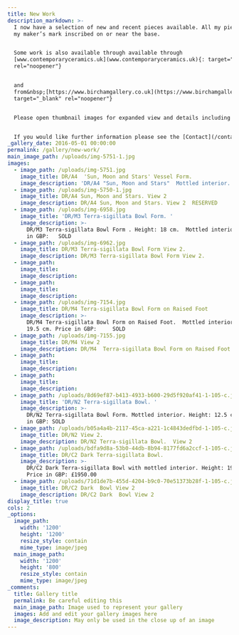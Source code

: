 ```yaml
---
title: New Work
description_markdown: >-
  I now have a selection of new and recent pieces available. All my pieces have
  my maker’s mark inscribed on or near the base.


  Some work is also available through available through
  [www.contemporaryceramics.uk](www.contemporaryceramics.uk){: target="_blank"
  rel="noopener"}


  and
  from&nbsp;[https://www.birchamgallery.co.uk](https://www.birchamgallery.co.uk){:
  target="_blank" rel="noopener"}


  Please open thumbnail images for expanded view and details including price.


  If you would like further information please see the [Contact](/contact) page.
_gallery_date: 2016-05-01 00:00:00
permalink: /gallery/new-work/
main_image_path: /uploads/img-5751-1.jpg
images:
  - image_path: /uploads/img-5751.jpg
    image_title: DR/A4  'Sun, Moon and Stars' Vessel Form.
    image_description: 'DR/A4 "Sun, Moon and Stars"  Mottled interior.  '
  - image_path: /uploads/img-5750-1.jpg
    image_title: DR/A4 Sun, Moon and Stars. View 2
    image_description: DR/A4 Sun, Moon and Stars. View 2  RESERVED
  - image_path: /uploads/img-6958.jpg
    image_title: 'DR/M3 Terra-sigillata Bowl Form. '
    image_description: >-
      DR/M3 Terra-sigillata Bowl Form . Height: 18 cm.  Mottled interior. Price
      in GBP:   SOLD
  - image_path: /uploads/img-6962.jpg
    image_title: DR/M3 Terra-sigillata Bowl Form View 2.
    image_description: DR/M3 Terra-sigillata Bowl Form View 2.
  - image_path:
    image_title:
    image_description:
  - image_path:
    image_title:
    image_description:
  - image_path: /uploads/img-7154.jpg
    image_title: DR/M4 Terra-sigillata Bowl Form on Raised Foot
    image_description: >-
      DR/M4 Terra-sigillata Bowl Form on Raised Foot.  Mottled interior. Height:
      19.5 cm. Price in GBP:     SOLD
  - image_path: /uploads/img-7155.jpg
    image_title: DR/M4 View 2
    image_description: DR/M4  Terra-sigillata Bowl Form on Raised Foot. View 2
  - image_path:
    image_title:
    image_description:
  - image_path:
    image_title:
    image_description:
  - image_path: /uploads/8d69ef87-b413-4933-b600-29d5f920af41-1-105-c.jpg
    image_title: 'DR/N2 Terra-sigillata Bowl. '
    image_description: >-
      DR/N2 Terra-sigillata Bowl Form. Mottled interior. Height: 12.5 cm. Price
      in GBP: SOLD
  - image_path: /uploads/b05a4a4b-2117-45ca-a221-1c4843dedfbd-1-105-c.jpg
    image_title: DR/N2 View 2.
    image_description: DR/N2 Terra-sigillata Bowl.  View 2
  - image_path: /uploads/bdfa9d8a-53b0-44db-8b94-8177fd6a2ccf-1-105-c.jpg
    image_title: DR/C2 Dark Terra-sigillata Bowl.
    image_description: >-
      DR/C2 Dark Terra-sigillata Bowl with mottled interior. Height: 19.5 cm.
      Price in GBP: £1950.00
  - image_path: /uploads/71d1de7b-455d-4204-b9c0-70e51373b28f-1-105-c.jpg
    image_title: DR/C2 Dark  Bowl View 2
    image_description: DR/C2 Dark  Bowl View 2
display_title: true
cols: 2
_options:
  image_path:
    width: '1200'
    height: '1200'
    resize_style: contain
    mime_type: image/jpeg
  main_image_path:
    width: '1200'
    height: '800'
    resize_style: contain
    mime_type: image/jpeg
_comments:
  title: Gallery title
  permalink: Be careful editing this
  main_image_path: Image used to represent your gallery
  images: Add and edit your gallery images here
  image_description: May only be used in the close up of an image
---
```

